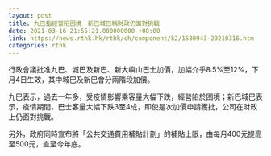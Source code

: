 ```yaml
---
layout: post
title: 九巴指經營陷困境　新巴城巴稱財政仍面對挑戰
date: 2021-03-16 21:55:21.000000000 +08:00
link: https://news.rthk.hk/rthk/ch/component/k2/1580943-20210316.htm
categories: rthk
---
```


行政會議批准九巴、城巴及新巴、新大嶼山巴士加價，加幅介乎8.5%至12%，下月4日生效，其中城巴及新巴會分兩階段加價。

九巴表示，過去一年多，受疫情影響乘客量大幅下跌，經營陷於困境；新巴城巴表示，疫情期間，巴士客量大幅下跌3至4成，即使是次加價申請獲批，公司在財政上仍面對挑戰。

另外，政府同時宣布將「公共交通費用補貼計劃」的補貼上限，由每月400元提高至500元，直至今年底。

